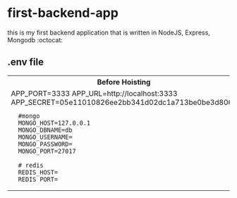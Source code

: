 # first-backend-app
this is my first backend application that is written in NodeJS, Express, Mongodb :octocat:

## .env file
<table>
  <tr>
<th>Before Hoisting</th>
</tr>
<tr>
  <td>
  APP_PORT=3333
      APP_URL=http://localhost:3333
      APP_SECRET=05e11010826ee2bb341d02dc1a713be0be3d806a
      
      #mongo
      MONGO_HOST=127.0.0.1
      MONGO_DBNAME=db
      MONGO_USERNAME=
      MONGO_PASSWORD=
      MONGO_PORT=27017
      
      # redis
      REDIS_HOST=
      REDIS_PORT=
  
    
  </pre>
  </td>
  <td>
    
  </td>
</table>


